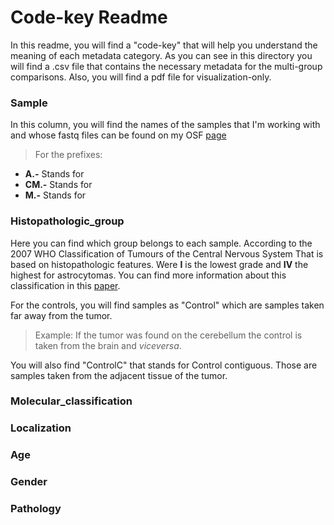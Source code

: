 # Code-key Readme

In this readme, you will find a "code-key" that will help you understand the meaning of each metadata category. 
As you can see in this directory you will find a .csv file that contains the necessary metadata for the multi-group comparisons. 
Also, you will find a pdf file for visualization-only. 

### Sample 
In this column, you will find the names of the samples that I'm working with and whose fastq files can be found on my OSF 
[page](https://osf.io/spmrq/?view_only=dfd16c89a6474e9f8a0299de1bbcde0a.) 

>For the prefixes:

* **A.-**  Stands for
* **CM.-**  Stands for 
* **M.-**  Stands for


### Histopathologic_group

Here you can find which group belongs to each sample. According to the 2007 WHO Classification of Tumours of the Central Nervous System
That is based on histopathologic features. Were **I** is the lowest grade and **IV** the highest for astrocytomas. 
You can find more information about this classification in this [paper](https://www.ncbi.nlm.nih.gov/pmc/articles/PMC1929165/).

For the controls, you will find samples as "Control" which are samples taken far away from the tumor. 
> Example: If the tumor was found on the cerebellum the control is taken from the brain and _viceversa_.

You will also find "ControlC" that stands for Control contiguous. Those are samples taken from the adjacent tissue of the tumor. 


### Molecular_classification 

### Localization

### Age 

### Gender 


### Pathology 
